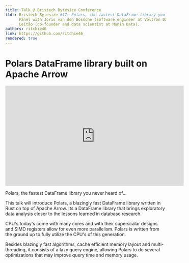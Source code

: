 ```yaml
---
title: Talk @ Bristech Bytesize Conference
tldr: Bristech Bytesize #17: Polars, the fastest DataFrame library you never heard of...
      Panel with Joris van den Bossche (software engineer at Voltron Data) & Jorge C.
      Leitão (co-founder and data scientist at Munin Data).
authors: ritchie46
link: https://github.com/ritchie46
rendered: true
---
```


# Polars DataFrame library built on Apache Arrow

<iframe
  allow="accelerometer; autoplay; clipboard-write; encrypted-media; gyroscope; picture-in-picture"
  allowfullscreen
  frameborder="0"
  height="315"
  src="https://www.youtube-nocookie.com/embed/XAU3dUjaX38"
  width="560"
>
</iframe>

Polars, the fastest DataFrame library you never heard of...

This talk will introduce Polars, a blazingly fast DataFrame library written in Rust on
top of Apache Arrow. Its a DataFrame library that brings exploratory data analysis
closer to the lessons learned in database research.

CPU's today's come with many cores and with their superscalar designs and SIMD
registers allow for even more parallelism. Polars is written from the ground up to
fully utilize the CPU's of this generation.

Besides blazingly fast algorithms, cache efficient memory layout and multi-threading,
it consists of a lazy query engine, allowing Polars to do several optimizations that
may improve query time and memory usage.
